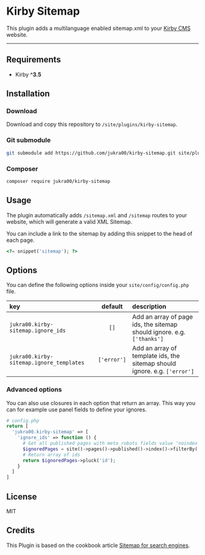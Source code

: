 # Kirby Sitemap

This plugin adds a multilanguage enabled sitemap.xml to your [Kirby CMS](https://getkirby.com) website.

****

## Requirements
- Kirby **^3.5**

## Installation

### Download

Download and copy this repository to `/site/plugins/kirby-sitemap`.

### Git submodule

```sh
git submodule add https://github.com/jukra00/kirby-sitemap.git site/plugins/kirby-sitemap
```

### Composer

```sh
composer require jukra00/kirby-sitemap
```

## Usage

The plugin automatically adds `/sitemap.xml` and `/sitemap` routes to your website, which will generate a valid XML Sitemap.

You can include a link to the sitemap by adding this snippet to the head of each page.

```php
<?= snippet('sitemap'); ?>
```

## Options

You can define the following options inside your `site/config/config.php` file.

| key                           |   default   | description                                                               |
| :---------------------------- | :---------: | :------------------------------------------------------------------------ |
| `jukra00.kirby-sitemap.ignore_ids`          |    `[]`     | Add an array of page ids, the sitemap should ignore. e.g. `['thanks']`     |
| `jukra00.kirby-sitemap.ignore_templates` | `['error']` | Add an array of template ids, the sitemap should ignore. e.g. `['error']` |

### Advanced options
You can also use closures in each option that return an array. This way you can for example use panel fields to define your ignores.

```php
# config.php
return [
  'jukra00.kirby-sitemap' => [
    'ignore_ids' => function () {
      # Get all published pages with meta_robots fields value 'noindex'
      $ignoredPages = site()->pages()->published()->index()->filterBy('meta_robots', 'noindex');
      # Return array of ids
      return $ignoredPages->pluck('id');
    }
  ]
]
```

## License

MIT

## Credits

This Plugin is based on the cookbook article [Sitemap for search engines](https://getkirby.com/docs/cookbook/content/sitemap).
